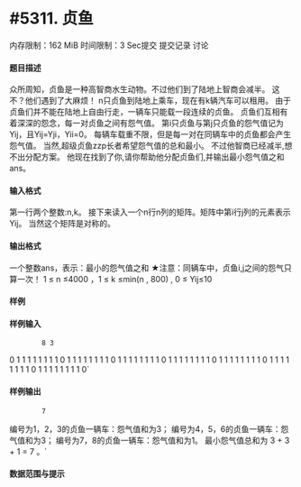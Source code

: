 
# #5311. 贞鱼
内存限制：162 MiB 时间限制：3 Sec提交 提交记录 讨论
#### 题目描述

众所周知，贞鱼是一种高智商水生动物。不过他们到了陆地上智商会减半。
这不？他们遇到了大麻烦！
n只贞鱼到陆地上乘车，现在有k辆汽车可以租用。
由于贞鱼们并不能在陆地上自由行走，一辆车只能载一段连续的贞鱼。
贞鱼们互相有着深深的怨念，每一对贞鱼之间有怨气值。
第i只贞鱼与第j只贞鱼的怨气值记为Yij，且Yij=Yji，Yii=0。
每辆车载重不限，但是每一对在同辆车中的贞鱼都会产生怨气值。
当然,超级贞鱼zzp长者希望怨气值的总和最小。
不过他智商已经减半,想不出分配方案。
他现在找到了你,请你帮助他分配贞鱼们,并输出最小怨气值之和ans。




#### 输入格式
第一行两个整数:n,k。
接下来读入一个n行n列的矩阵。矩阵中第i行j列的元素表示Yij。
当然这个矩阵是对称的。


#### 输出格式
一个整数ans，表示：最小的怨气值之和
★注意：同辆车中，贞鱼i,j之间的怨气只算一次！
1 ≤ n ≤4000 ，1 ≤ k ≤min(n , 800) , 0 ≤ Yij≤10 


#### 样例

#### 样例输入

			8 3
0 1 1 1 1 1 1 1
1 0 1 1 1 1 1 1
1 1 0 1 1 1 1 1
1 1 1 0 1 1 1 1
1 1 1 1 0 1 1 1
1 1 1 1 1 0 1 1
1 1 1 1 1 1 0 1
1 1 1 1 1 1 1 0`
#### 样例输出

			7
编号为1，2，3的贞鱼一辆车：怨气值和为3；
编号为4，5，6的贞鱼一辆车：怨气值和为3；
编号为7，8的贞鱼一辆车：怨气值和为1。
最小怨气值总和为 3 + 3 + 1 = 7 。`
#### 数据范围与提示

